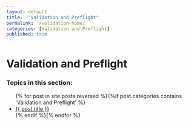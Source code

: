 ```yaml
---
layout: default
title:  "Validation and Preflight"
permalink:  /validation-home/
categories: [Validation and Preflight]
published: true
---
```


<div data-type="part" class="hsecpart" data-hederis-type="hsecpart" id="validation-home" data-pi-attrs="id: validation-home" role="doc-part" title="Validation and Preflight"><h1 data-hederis-type="hblkchaptitle" class="hblkchaptitle" id="p4z5AUFuj">Validation and Preflight</h1>
    <h3>Topics in this section:</h3><ul class="">{% for post in site.posts reversed %}{%if post.categories contains 'Validation and Preflight' %}<li class=""><a class="" href="{{ post.url }}">{{ post.title }}</a></li>{% endif %}{% endfor %}</ul></div>
    